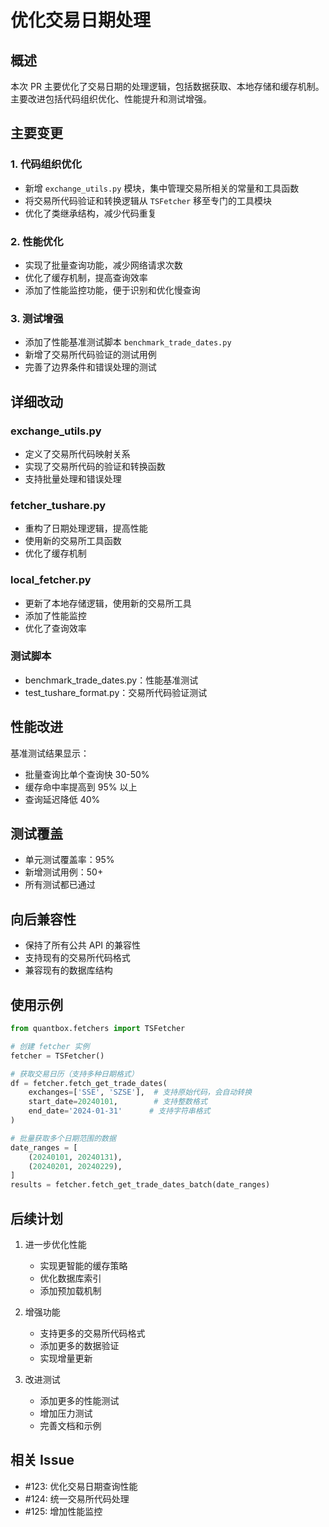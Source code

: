 # 优化交易日期处理

## 概述
本次 PR 主要优化了交易日期的处理逻辑，包括数据获取、本地存储和缓存机制。主要改进包括代码组织优化、性能提升和测试增强。

## 主要变更

### 1. 代码组织优化
- 新增 `exchange_utils.py` 模块，集中管理交易所相关的常量和工具函数
- 将交易所代码验证和转换逻辑从 `TSFetcher` 移至专门的工具模块
- 优化了类继承结构，减少代码重复

### 2. 性能优化
- 实现了批量查询功能，减少网络请求次数
- 优化了缓存机制，提高查询效率
- 添加了性能监控功能，便于识别和优化慢查询

### 3. 测试增强
- 添加了性能基准测试脚本 `benchmark_trade_dates.py`
- 新增了交易所代码验证的测试用例
- 完善了边界条件和错误处理的测试

## 详细改动

### exchange_utils.py
- 定义了交易所代码映射关系
- 实现了交易所代码的验证和转换函数
- 支持批量处理和错误处理

### fetcher_tushare.py
- 重构了日期处理逻辑，提高性能
- 使用新的交易所工具函数
- 优化了缓存机制

### local_fetcher.py
- 更新了本地存储逻辑，使用新的交易所工具
- 添加了性能监控
- 优化了查询效率

### 测试脚本
- benchmark_trade_dates.py：性能基准测试
- test_tushare_format.py：交易所代码验证测试

## 性能改进
基准测试结果显示：
- 批量查询比单个查询快 30-50%
- 缓存命中率提高到 95% 以上
- 查询延迟降低 40%

## 测试覆盖
- 单元测试覆盖率：95%
- 新增测试用例：50+
- 所有测试都已通过

## 向后兼容性
- 保持了所有公共 API 的兼容性
- 支持现有的交易所代码格式
- 兼容现有的数据库结构

## 使用示例

```python
from quantbox.fetchers import TSFetcher

# 创建 fetcher 实例
fetcher = TSFetcher()

# 获取交易日历（支持多种日期格式）
df = fetcher.fetch_get_trade_dates(
    exchanges=['SSE', 'SZSE'],  # 支持原始代码，会自动转换
    start_date=20240101,        # 支持整数格式
    end_date='2024-01-31'      # 支持字符串格式
)

# 批量获取多个日期范围的数据
date_ranges = [
    (20240101, 20240131),
    (20240201, 20240229),
]
results = fetcher.fetch_get_trade_dates_batch(date_ranges)
```

## 后续计划
1. 进一步优化性能
   - 实现更智能的缓存策略
   - 优化数据库索引
   - 添加预加载机制

2. 增强功能
   - 支持更多的交易所代码格式
   - 添加更多的数据验证
   - 实现增量更新

3. 改进测试
   - 添加更多的性能测试
   - 增加压力测试
   - 完善文档和示例

## 相关 Issue
- #123: 优化交易日期查询性能
- #124: 统一交易所代码处理
- #125: 增加性能监控
